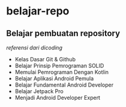 # belajar-repo
Belajar pembuatan repository
--
*referensi dari dicoding*
- Kelas Dasar Git & Github
- Belajar Prinsip Pemrograman SOLID
- Memulai Pemrograman Dengan Kotlin
- Belajar Aplikasi Android Pemula
- Belajar Fundamental Android Developer
- Belajar Jetpack Pro
- Menjadi Android Developer Expert
